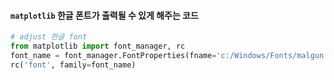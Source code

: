 #### `matplotlib` 한글 폰트가 출력될 수 있게 해주는 코드
```python
# adjust 한글 font
from matplotlib import font_manager, rc
font_name = font_manager.FontProperties(fname='c:/Windows/Fonts/malgun.ttf').get_name()
rc('font', family=font_name)
```
